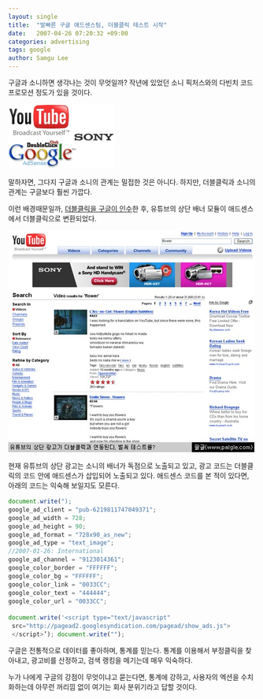 ```yaml
---
layout: single
title:  "발빠른 구글 애드센스팀, 더블클릭 테스트 시작"
date:   2007-04-26 07:20:32 +09:00
categories: advertising
tags: google
author: Samgu Lee
---
```

구글과 소니하면 생각나는 것이 무엇일까? 작년에 있었던 소니 픽처스와의 다빈치 코드 프로모션 정도가 있을 것이다.

![구글,소니,더블클릭,유튜브](/assets/youtube-sony-google-doubleclick.jpg)

말하자면, 그다지 구글과 소니의 관계는 밀접한 것은 아니다. 하지만, 더블클릭과 소니의 관계는 구글보다 훨씬 가깝다.

이런 배경때문일까, [더블클릭을 구글이 인수](https://palgle.com/2007/04/16/google-acquire-doubleclick-31b/)한 후, 유튜브의 상단 배너 모듈이 애드센스에서 더블클릭으로 변환되었다.

![유튜브 상단의 더블클릭 광고 코드](/assets/youtube-adsense-sony.jpg)

현재 유튜브의 상단 광고는 소니의 배너가 독점으로 노출되고 있고, 광고 코드는 더블클릭의 코드 안에 애드센스가 삽입되어 노출되고 있다. 애드센스 코드를 본 적이 있다면, 아래의 코드는 익숙해 보일지도 모른다.

```js
document.write(");
google_ad_client = "pub-6219811747049371";
google_ad_width = 728;
google_ad_height = 90;
google_ad_format = "728x90_as_new";
google_ad_type = "text_image";
//2007-01-26: International
google_ad_channel = "9123014361";
google_color_border = "FFFFFF";
google_color_bg = "FFFFFF";
google_color_link = "0033CC";
google_color_text = "444444";
google_color_url = "0033CC";

document.write('<script type="text/javascript"
 src="http://pagead2.googlesyndication.com/pagead/show_ads.js">
 </script>’); document.write("");
```

구글은 전통적으로 데이터를 좋아하며, 통계를 믿는다. 통계를 이용해서 부정클릭을 찾아내고, 광고비를 산정하고, 검색 랭킹을 메기는데 매우 익숙하다.

누가 나에게 구글의 강점이 무엇이냐고 묻는다면, 통계에 강하고, 사용자의 엑션을 수치화하는데 아무런 꺼리낌 없이 여기는 회사 분위기라고 답할 것이다.
